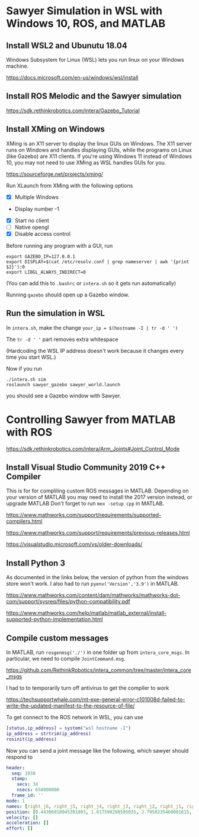 # Sawyer Simulation in WSL with Windows 10, ROS, and MATLAB

## Install WSL2 and Ubunutu 18.04
Windows Subsystem for Linux (WSL) lets you run linux on your Windows machine.

https://docs.microsoft.com/en-us/windows/wsl/install

## Install ROS Melodic and the Sawyer simulation
https://sdk.rethinkrobotics.com/intera/Gazebo_Tutorial


## Install XMing on Windows
XMing is an X11 server to display the linux GUIs on Windows. The X11 server runs on Windows and handles displaying GUIs, while the programs on Linux (like Gazebo) are X11 clients. If you're using Windows 11 instead of Windows 10, you may not need to use XMing as WSL handles GUIs for you.

https://sourceforge.net/projects/xming/

Run XLaunch from XMing with the following options
- [x] Multiple Windows
- Display number -1
- [x] Start no client
- [ ] Native opengl
- [x] Disable access control

Before running any program with a GUI, run
``` shell
export GAZEBO_IP=127.0.0.1
export DISPLAY=$(cat /etc/resolv.conf | grep nameserver | awk '{print $2}'):0
export LIBGL_ALWAYS_INDIRECT=0
```
(You can add this to `.bashrc` or `intera.sh` so it gets run automatically)

Running `gazebo` should open up a Gazebo window.

## Run the simulation in WSL
In `intera.sh`, make the change
```your_ip = $(hostname -I | tr -d ' ')```

The `tr -d ' '` part removes extra whitespace

(Hardcoding the WSL IP address doesn't work because it changes every time you start WSL.)

Now if you run 
``` shell
./intera.sh sim
roslaunch sawyer_gazebo sawyer_world.launch
```
you should see a Gazebo window with Sawyer.

# Controlling Sawyer from MATLAB with ROS
https://sdk.rethinkrobotics.com/intera/Arm_Joints#Joint_Control_Mode

## Install Visual Studio Community 2019 C++ Compiler
This is for  for compliling custom ROS messages in MATLAB. Depending on your version of MATLAB you may need to install the 2017 version instead, or upgrade MATLAB
Don't forget to run `mex -setup cpp` in MATLAB.

https://www.mathworks.com/support/requirements/supported-compilers.html

https://www.mathworks.com/support/requirements/previous-releases.html

https://visualstudio.microsoft.com/vs/older-downloads/

## Install Python 3
As documented in the links below, the version of python from the windows store won't work.
I also had to run `pyenv('Version','3.9')` in MATLAB.

https://www.mathworks.com/content/dam/mathworks/mathworks-dot-com/support/sysreq/files/python-compatibility.pdf

https://www.mathworks.com/help/matlab/matlab_external/install-supported-python-implementation.html

## Compile custom messages
In MATLAB, run `rosgenmsg('./')` in one folder up from `intera_core_msgs`. In particular, we need to compile `JointCommand.msg`.

https://github.com/RethinkRobotics/intera_common/tree/master/intera_core_msgs

I had to to temporarily turn off antivirus to get the compiler to work

https://techsupportwhale.com/mt-exe-general-error-c101008d-failed-to-write-the-updated-manifest-to-the-resource-of-file/

To get connect to the ROS network in WSL, you can use
```matlab
[status,ip_address] = system("wsl hostname -I")
ip_address = strtrim(ip_address)
rosinit(ip_address)
```

Now you can send a joint message like the following, which sawyer should respond to
```yaml
header:
  seq: 1938
  stamp:
    secs: 34
    nsecs: 658000000
  frame_id: ''
mode: 1
names: [right_j6, right_j5, right_j4, right_j3, right_j2, right_j1, right_j0]
position: [0.44306910945301803, 1.817598298595035, 2.7958235468001615, -1.589300730783936, 0.010672899352333655, -3.1244247205300306, 2.3654556749206463]
velocity: []
acceleration: []
effort: []
```
